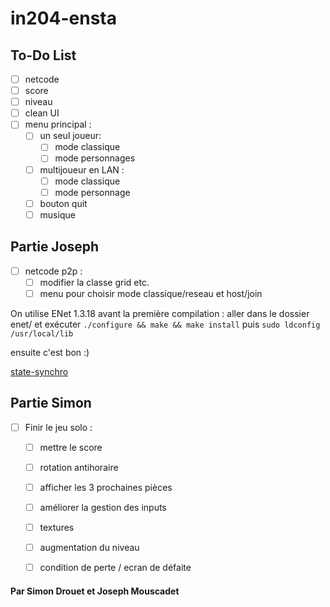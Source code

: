 # in204-ensta

## To-Do List
- [ ] netcode
- [ ] score
- [ ] niveau
- [ ] clean UI 
- [ ] menu principal :
  - [ ] un seul joueur:
    - [ ] mode classique
    - [ ] mode personnages
  - [ ] multijoueur en LAN :
    - [ ] mode classique 
    - [ ] mode personnage
  - [ ] bouton quit
  - [ ] musique

## Partie Joseph
- [ ] netcode p2p :
  - [ ] modifier la classe grid etc. 
  - [ ] menu pour choisir mode classique/reseau et host/join

On utilise ENet 1.3.18
avant la première compilation : 
aller dans le dossier enet/ et exécuter ```./configure && make && make install``` puis ```sudo ldconfig /usr/local/lib```

ensuite c'est bon :)

[state-synchro](https://gafferongames.com/post/state_synchronization/)

## Partie Simon
- [ ] Finir le jeu solo :
  - [ ] mettre le score
  - [ ] rotation antihoraire
  - [ ] afficher les 3 prochaines pièces
  - [ ] améliorer la gestion des inputs
  - [ ] textures
  - [ ] augmentation du niveau
  - [ ] condition de perte / ecran de défaite







#### Par Simon Drouet et Joseph Mouscadet
